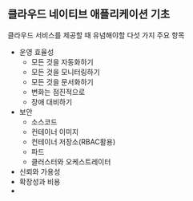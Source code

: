 ## 클라우드 네이티브 애플리케이션 기초

클라우드 서비스를 제공할 때 유념해야할 다섯 가지 주요 항목
- 운영 효율성
  - 모든 것을 자동화하기
  - 모든 것을 모니터링하기
  - 모든 것을 문서화하기
  - 변화는 점진적으로
  - 장애 대비하기
- 보안
  - 소스코드
  - 컨테이너 이미지
  - 컨테이너 저장소(RBAC활용)
  - 파드
  - 클러스터와 오케스트레이터
- 신뢰와 가용성
- 확장성과 비용
- 